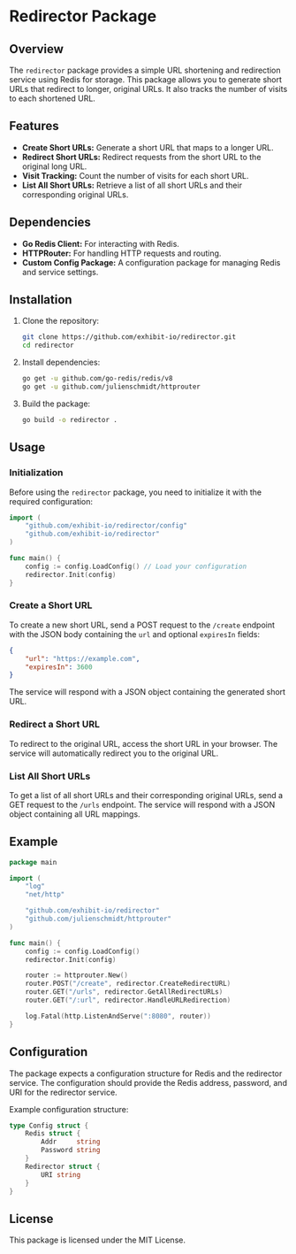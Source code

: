 # Redirector Package

## Overview

The `redirector` package provides a simple URL shortening and redirection service using Redis for storage. This package allows you to generate short URLs that redirect to longer, original URLs. It also tracks the number of visits to each shortened URL.

## Features

- **Create Short URLs:** Generate a short URL that maps to a longer URL.
- **Redirect Short URLs:** Redirect requests from the short URL to the original long URL.
- **Visit Tracking:** Count the number of visits for each short URL.
- **List All Short URLs:** Retrieve a list of all short URLs and their corresponding original URLs.

## Dependencies

- **Go Redis Client:** For interacting with Redis.
- **HTTPRouter:** For handling HTTP requests and routing.
- **Custom Config Package:** A configuration package for managing Redis and service settings.

## Installation

1. Clone the repository:

    ```sh
    git clone https://github.com/exhibit-io/redirector.git
    cd redirector
    ```

2. Install dependencies:

    ```sh
    go get -u github.com/go-redis/redis/v8
    go get -u github.com/julienschmidt/httprouter
    ```

3. Build the package:

    ```sh
    go build -o redirector .
    ```

## Usage

### Initialization

Before using the `redirector` package, you need to initialize it with the required configuration:

```go
import (
    "github.com/exhibit-io/redirector/config"
    "github.com/exhibit-io/redirector"
)

func main() {
    config := config.LoadConfig() // Load your configuration
    redirector.Init(config)
}
```

### Create a Short URL

To create a new short URL, send a POST request to the `/create` endpoint with the JSON body containing the `url` and optional `expiresIn` fields:

```json
{
    "url": "https://example.com",
    "expiresIn": 3600
}
```

The service will respond with a JSON object containing the generated short URL.

### Redirect a Short URL

To redirect to the original URL, access the short URL in your browser. The service will automatically redirect you to the original URL.

### List All Short URLs

To get a list of all short URLs and their corresponding original URLs, send a GET request to the `/urls` endpoint. The service will respond with a JSON object containing all URL mappings.

## Example

```go
package main

import (
    "log"
    "net/http"

    "github.com/exhibit-io/redirector"
    "github.com/julienschmidt/httprouter"
)

func main() {
    config := config.LoadConfig()
    redirector.Init(config)

    router := httprouter.New()
    router.POST("/create", redirector.CreateRedirectURL)
    router.GET("/urls", redirector.GetAllRedirectURLs)
    router.GET("/:url", redirector.HandleURLRedirection)

    log.Fatal(http.ListenAndServe(":8080", router))
}
```

## Configuration

The package expects a configuration structure for Redis and the redirector service. The configuration should provide the Redis address, password, and URI for the redirector service.

Example configuration structure:

```go
type Config struct {
    Redis struct {
        Addr     string
        Password string
    }
    Redirector struct {
        URI string
    }
}
```

## License

This package is licensed under the MIT License.